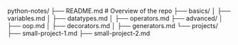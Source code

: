 python-notes/
├── README.md         # Overview of the repo
├── basics/
│   ├── variables.md
│   ├── datatypes.md
│   ├── operators.md
├── advanced/
│   ├── oop.md
│   ├── decorators.md
│   ├── generators.md
└── projects/
    ├── small-project-1.md
    ├── small-project-2.md